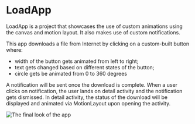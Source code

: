 # LoadApp

LoadApp is a project that showcases the use of custom animations using the canvas and motion layout. It also makes use of custom notifications.

This app downloads a file from Internet by clicking on a custom-built button where:
 - width of the button gets animated from left to right;
 - text gets changed based on different states of the button;
 - circle gets be animated from 0 to 360 degrees

A notification will be sent once the download is complete. When a user clicks on notification, the user lands on detail activity and the notification gets dismissed. In detail activity, the status of the download will be displayed and animated via MotionLayout upon opening the activity.

![The final look of the app](/media/load_app.gif)


